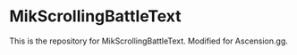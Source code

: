 # MikScrollingBattleText

This is the repository for MikScrollingBattleText. Modified for Ascension.gg. 